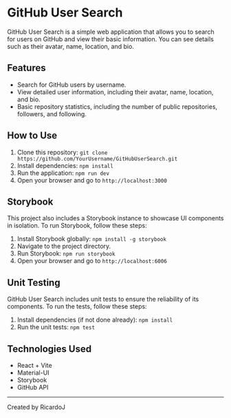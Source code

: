 # GitHub User Search

GitHub User Search is a simple web application that allows you to search for users on GitHub and view their basic information. You can see details such as their avatar, name, location, and bio.

## Features

- Search for GitHub users by username.
- View detailed user information, including their avatar, name, location, and bio.
- Basic repository statistics, including the number of public repositories, followers, and following.

## How to Use

1. Clone this repository: `git clone https://github.com/YourUsername/GitHubUserSearch.git`
2. Install dependencies: `npm install`
3. Run the application: `npm run dev`
4. Open your browser and go to `http://localhost:3000`

## Storybook

This project also includes a Storybook instance to showcase UI components in isolation. To run Storybook, follow these steps:

1. Install Storybook globally: `npm install -g storybook`
2. Navigate to the project directory.
3. Run Storybook: `npm run storybook`
4. Open your browser and go to `http://localhost:6006`

## Unit Testing

GitHub User Search includes unit tests to ensure the reliability of its components. To run the tests, follow these steps:

1. Install dependencies (if not done already): `npm install`
2. Run the unit tests: `npm test`

## Technologies Used

- React + Vite
- Material-UI
- Storybook
- GitHub API

---

Created by RicardoJ
